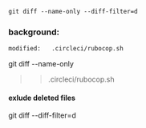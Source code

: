 ```html
git diff --name-only --diff-filter=d
```


### background:
```html
modified:   .circleci/rubocop.sh
```

git diff --name-only
>> .circleci/rubocop.sh


#### exlude deleted files
git diff --diff-filter=d
